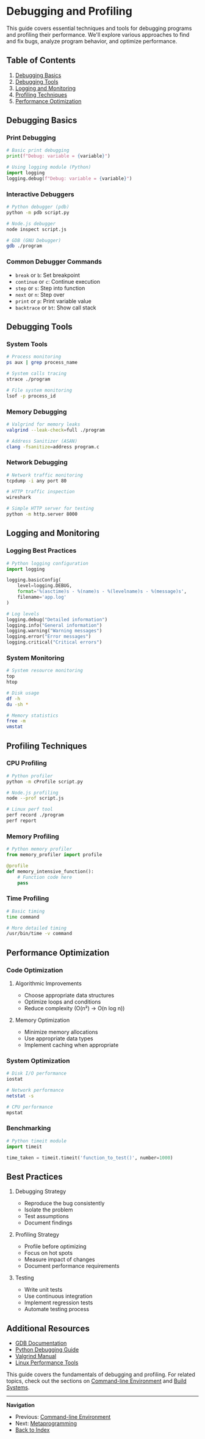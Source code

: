 # Debugging and Profiling

This guide covers essential techniques and tools for debugging programs and profiling their performance. We'll explore various approaches to find and fix bugs, analyze program behavior, and optimize performance.

## Table of Contents

1. [Debugging Basics](#debugging-basics)
2. [Debugging Tools](#debugging-tools)
3. [Logging and Monitoring](#logging-and-monitoring)
4. [Profiling Techniques](#profiling-techniques)
5. [Performance Optimization](#performance-optimization)

## Debugging Basics

### Print Debugging
```python
# Basic print debugging
print(f"Debug: variable = {variable}")

# Using logging module (Python)
import logging
logging.debug(f"Debug: variable = {variable}")
```

### Interactive Debuggers
```bash
# Python debugger (pdb)
python -m pdb script.py

# Node.js debugger
node inspect script.js

# GDB (GNU Debugger)
gdb ./program
```

### Common Debugger Commands
- `break` or `b`: Set breakpoint
- `continue` or `c`: Continue execution
- `step` or `s`: Step into function
- `next` or `n`: Step over
- `print` or `p`: Print variable value
- `backtrace` or `bt`: Show call stack

## Debugging Tools

### System Tools
```bash
# Process monitoring
ps aux | grep process_name

# System calls tracing
strace ./program

# File system monitoring
lsof -p process_id
```

### Memory Debugging
```bash
# Valgrind for memory leaks
valgrind --leak-check=full ./program

# Address Sanitizer (ASAN)
clang -fsanitize=address program.c
```

### Network Debugging
```bash
# Network traffic monitoring
tcpdump -i any port 80

# HTTP traffic inspection
wireshark

# Simple HTTP server for testing
python -m http.server 8000
```

## Logging and Monitoring

### Logging Best Practices
```python
# Python logging configuration
import logging

logging.basicConfig(
    level=logging.DEBUG,
    format='%(asctime)s - %(name)s - %(levelname)s - %(message)s',
    filename='app.log'
)

# Log levels
logging.debug("Detailed information")
logging.info("General information")
logging.warning("Warning messages")
logging.error("Error messages")
logging.critical("Critical errors")
```

### System Monitoring
```bash
# System resource monitoring
top
htop

# Disk usage
df -h
du -sh *

# Memory statistics
free -m
vmstat
```

## Profiling Techniques

### CPU Profiling
```bash
# Python profiler
python -m cProfile script.py

# Node.js profiling
node --prof script.js

# Linux perf tool
perf record ./program
perf report
```

### Memory Profiling
```python
# Python memory profiler
from memory_profiler import profile

@profile
def memory_intensive_function():
    # Function code here
    pass
```

### Time Profiling
```bash
# Basic timing
time command

# More detailed timing
/usr/bin/time -v command
```

## Performance Optimization

### Code Optimization
1. Algorithmic Improvements
   - Choose appropriate data structures
   - Optimize loops and conditions
   - Reduce complexity (O(n²) → O(n log n))

2. Memory Optimization
   - Minimize memory allocations
   - Use appropriate data types
   - Implement caching when appropriate

### System Optimization
```bash
# Disk I/O performance
iostat

# Network performance
netstat -s

# CPU performance
mpstat
```

### Benchmarking
```python
# Python timeit module
import timeit

time_taken = timeit.timeit('function_to_test()', number=1000)
```

## Best Practices

1. Debugging Strategy
   - Reproduce the bug consistently
   - Isolate the problem
   - Test assumptions
   - Document findings

2. Profiling Strategy
   - Profile before optimizing
   - Focus on hot spots
   - Measure impact of changes
   - Document performance requirements

3. Testing
   - Write unit tests
   - Use continuous integration
   - Implement regression tests
   - Automate testing process

## Additional Resources

- [GDB Documentation](https://sourceware.org/gdb/documentation/)
- [Python Debugging Guide](https://docs.python.org/3/library/pdb.html)
- [Valgrind Manual](https://valgrind.org/docs/)
- [Linux Performance Tools](http://www.brendangregg.com/linuxperf.html)

This guide covers the fundamentals of debugging and profiling. For related topics, check out the sections on [Command-line Environment](command-line-environment.md) and [Build Systems](build-systems.md).

---

**Navigation**
- Previous: [Command-line Environment](command-line-environment.md)
- Next: [Metaprogramming](metaprogramming.md)
- [Back to Index](../index.md)